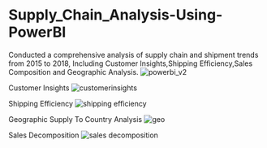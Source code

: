 # Supply_Chain_Analysis-Using-PowerBI
Conducted a comprehensive analysis of supply chain and shipment trends from 2015 to 2018,
Including Customer Insights,Shipping Efficiency,Sales Composition and Geographic Analysis.
![powerbi_v2](https://github.com/user-attachments/assets/884c94b3-4505-45d9-8a59-8124f6ec2de2)

Customer Insights
![customerinsights](https://github.com/user-attachments/assets/bcedf3f6-2d01-4e0f-b033-809b50795291)

Shipping Efficiency
![shipping efficiency](https://github.com/user-attachments/assets/83677f35-7df5-49d4-b4dc-41bddeb9815f)

Geographic Supply To Country Analysis
![geo](https://github.com/user-attachments/assets/fab503a8-c545-4dd8-af0d-802a9ab7cb87)

Sales Decomposition
![sales decomposition](https://github.com/user-attachments/assets/5020ca24-90d4-447c-86c3-ecc7748de600)

